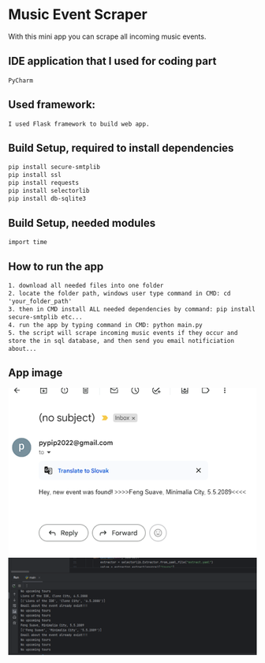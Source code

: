 # Music Event Scraper

With this mini app you can scrape all incoming music events.

## IDE application that I used for coding part
```
PyCharm
```

## Used framework:
```
I used Flask framework to build web app.
```

## Build Setup, required to install dependencies
```
pip install secure-smtplib
pip install ssl
pip install requests
pip install selectorlib
pip install db-sqlite3
```

## Build Setup, needed modules
```
import time
```

## How to run the app
```
1. download all needed files into one folder
2. locate the folder path, windows user type command in CMD: cd 'your_folder_path'
3. then in CMD install ALL needed dependencies by command: pip install secure-smtplib etc...
4. run the app by typing command in CMD: python main.py
5. the script will scrape incoming music events if they occur and store the in sql database, and then send you email notificiation about...
```

## App image
<img src="https://github.com/kixelo/Music-Event-Scraper/blob/master/email_notification.PNG" />
<img src="https://github.com/kixelo/Music-Event-Scraper/blob/master/event_music_scraping.PNG" />
